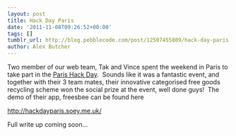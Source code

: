 ```yaml
---
layout: post
title: Hack Day Paris
date: '2011-11-08T09:26:52+00:00'
tags: []
tumblr_url: http://blog.pebblecode.com/post/12507455809/hack-day-paris
author: Alex Butcher
---
```

<p>Two member of our web team, Tak and Vince spent the weekend in Paris to take part in the <a href="http://hackdayparis.org/">Paris Hack Day</a>.  Sounds like it was a fantastic event, and together with their 3 team mates, their innovative categorised free goods recycling scheme won the social prize at the event, well done guys!  The demo of their app, freesbee can be found here</p>
<p><a title="Freesbee" href="http://hackdayparis.soey.me.uk/">http://hackdayparis.soey.me.uk/</a></p>
<p>Full write up coming soon&hellip;</p>
